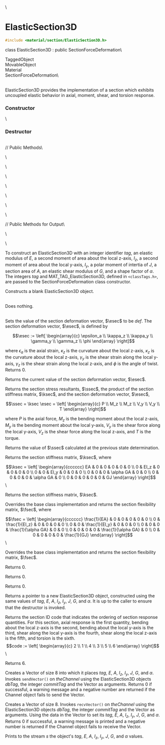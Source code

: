 \
# ElasticSection3D 

```cpp
#include <material/section/ElasticSection3D.h>
```

class ElasticSection3D : public SectionForceDeformation\

TaggedObject\
MovableObject\
Material\
SectionForceDeformation\

\
ElasticSection3D provides the implementation of a section which exhibits
uncoupled elastic behavior in axial, moment, shear, and torsion
response.

### Constructor

\

### Destructor

\
// Public Methods\

\

\

\

\

\

\

\

// Public Methods for Output\

\

\

To construct an ElasticSection3D with an integer identifier *tag*, an
elastic modulus of $E$, a second moment of area about the local z-axis,
$I_z$, a second moment of area about the local y-axis, $I_y$, a polar
moment of intertia of $J$, a section area of $A$, an elastic shear
modulus of $G$, and a shape factor of $\alpha$. The integers *tag* and
MAT_TAG_ElasticSection3D, defined in  `<classTags.h>`, are passed to
the SectionForceDeformation class constructor.

Constructs a blank ElasticSection3D object.

\
Does nothing.

\
Sets the value of the section deformation vector, $\esec$ to be *def*.
The section deformation vector, $\esec$, is defined by

$$\esec := \left[
   \begin{array}{c}
       \epsilon_a \\
       \kappa_z   \\
       \kappa_y   \\
       \gamma_y   \\
       \gamma_z   \\
       \phi
   \end{array} 
 \right]$$

where $\epsilon_a$ is the axial strain, $\kappa_z$ is the curvature
about the local z-axis, $\kappa_z$ is the curvature about the local
z-axis, $\gamma_y$ is the shear strain along the local y-axis,
$\gamma_z$ is the shear strain along the local z-axis, and $\phi$ is the
angle of twist. Returns $0$.

Returns the current value of the section deformation vector, $\esec$.

Returns the section stress resultants, $\ssec$, the product of the
section stiffness matrix, $\ksec$, and the section deformation vector,
$\esec$,

$$\ssec = \ksec \esec = \left[
   \begin{array}{c}
       P     \\
       M_z   \\
       M_z   \\
       V_y   \\
       V_y   \\
       T
   \end{array} 
 \right]$$

where $P$ is the axial force, $M_z$ is the bending moment about the
local z-axis, $M_y$ is the bending moment about the local y-axis, $V_y$
is the shear force along the local y-axis, $V_z$ is the shear force
along the local z-axis, and $T$ is the torque.

Returns the value of $\ssec$ calculated at the previous state
determination.

Returns the section stiffness matrix, $\ksec$, where

$$\ksec = \left[
   \begin{array}{cccccc}
       EA &  0 &  0 & 0 & 0 & 0  \\
        0 & EI_z & 0 & 0 & 0 & 0 \\
        0 & 0 & EI_y & 0 & 0 & 0 \\
        0 & 0 & 0 & \alpha GA & 0 & 0 \\
        0 & 0 & 0 & 0 & \alpha GA & 0 \\
        0 & 0 & 0 & 0 & 0 & GJ
   \end{array} 
 \right]$$\

Returns the section stiffness matrix, $\ksec$.

Overrides the base class implementation and returns the section
flexibility matrix, $\fsec$, where

$$\fsec = \left[
   \begin{array}{cccccc}
       \frac{1}{EA} & 0 & 0 & 0 & 0 & 0 \\
       0 & \frac{1}{EI_z} & 0 & 0 & 0 & 0 \\
       0 & 0 & \frac{1}{EI_y} & 0 & 0 & 0 \\
       0 & 0 & 0 & \frac{1}{\alpha GA} & 0 & 0 \\ 
       0 & 0 & 0 & 0 & \frac{1}{\alpha GA} & 0 \\
       0 & 0 & 0 & 0 & 0 & \frac{1}{GJ}
   \end{array} 
 \right]$$\

Overrides the base class implementation and returns the section
flexibility matrix, $\fsec$.

Returns $0$.

Returns $0$.

Returns $0$.

Returns a pointer to a new ElasticSection3D object, constructed using
the same values of *tag*, $E$, $A$, $I_z$, $I_y$, $J$, $G$, and
$\alpha$. It is up to the caller to ensure that the destructor is
invoked.

Returns the section ID code that indicates the ordering of section
response quantities. For this section, axial response is the first
quantity, bending about the local z-axis is the second, bending about
the local y-axis is the third, shear along the local y-axis is the
fourth, shear along the local z-axis is the fifth, and torsion is the
sixth.
$$code := \left[
   \begin{array}{c}
       2 \\
       1 \\
       4 \\
       3 \\
       5 \\
       6
   \end{array} 
 \right]$$\

Returns 6.

Creates a Vector of size $8$ into which it places *tag*, $E$, $A$,
$I_z$, $I_y$, $J$, $G$, and $\alpha$. Invokes `sendVector()` on
*theChannel* using the ElasticSection3D objects *dbTag*, the integer
*commitTag* and the Vector as arguments. Returns $0$ if successful, a
warning message and a negative number are returned if the Channel object
fails to send the Vector.

Creates a Vector of size $8$. Invokes `recvVector()` on *theChannel*
using the ElasticSection3D objects *dbTag*, the integer *commitTag* and
the Vector as arguments. Using the data in the Vector to set its *tag*,
$E$, $A$, $I_z$, $I_y$, $J$, $G$, and $\alpha$. Returns $0$ if
successful, a warning message is printed and a negative number is
returned if the Channel object fails to receive the Vector.

Prints to the stream *s* the object's *tag*, $E$, $A$, $I_z$, $I_y$,
$J$, $G$, and $\alpha$ values.
